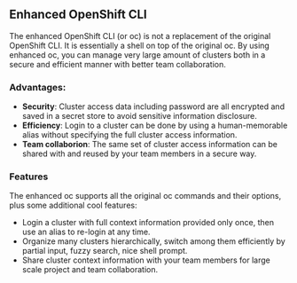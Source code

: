 ## Enhanced OpenShift CLI

The enhanced OpenShift CLI (or oc) is not a replacement of the original OpenShift CLI. It is essentially a shell on top of the original oc. By using enhanced oc, you can manage very large amount of clusters both in a secure and efficient manner with better team collaboration.

### Advantages:

* **Security**: Cluster access data including password are all encrypted and saved in a secret store to avoid sensitive information disclosure.
* **Efficiency**: Login to a cluster can be done by using a human-memorable alias without specifying the full cluster access information.
* **Team collaborion**: The same set of cluster access information can be shared with and reused by your team members in a secure way.

### Features

The enhanced oc supports all the original oc commands and their options, plus some additional cool features:

* Login a cluster with full context information provided only once, then use an alias to re-login at any time.
* Organize many clusters hierarchically, switch among them efficiently by partial input, fuzzy search, nice shell prompt.
* Share cluster context information with your team members for large scale project and team collaboration.
